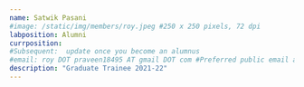 ```yaml
---
name: Satwik Pasani
#image: /static/img/members/roy.jpeg #250 x 250 pixels, 72 dpi
labposition: Alumni
currposition: 
#Subsequent:  update once you become an alumnus
#email: roy DOT praveen18495 AT gmail DOT com #Preferred public email address
description: "Graduate Trainee 2021-22"
---
```

